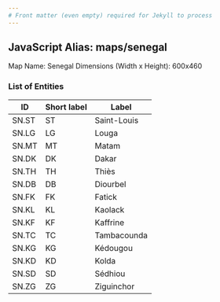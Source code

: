 ```yaml
---
# Front matter (even empty) required for Jekyll to process
---
```


## JavaScript Alias: maps/senegal

Map Name: Senegal
Dimensions (Width x Height): 600x460

### List of Entities

ID | Short label | Label
---|---|---|
SN.ST|ST|Saint-Louis
SN.LG|LG|Louga
SN.MT|MT|Matam
SN.DK|DK|Dakar
SN.TH|TH|Thiès
SN.DB|DB|Diourbel
SN.FK|FK|Fatick
SN.KL|KL|Kaolack
SN.KF|KF|Kaffrine
SN.TC|TC|Tambacounda
SN.KG|KG|Kédougou
SN.KD|KD|Kolda
SN.SD|SD|Sédhiou
SN.ZG|ZG|Ziguinchor
